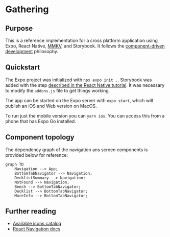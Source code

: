 # Gathering

## Purpose

This is a reference implementation for a cross platform application using Expo, React Native, [MMKV](https://github.com/mrousavy/react-native-mmkv), and Storybook. It follows the [component-driven development](https://www.componentdriven.org/) philosophy.

## Quickstart

The Expo project was initialized with `npx expo init .`. Storybook was added with the step [described in the React Native tutorial](https://storybook.js.org/tutorials/intro-to-storybook/react-native/en/get-started/). It was necessary to modify the `addons.js` file to get things working.

The app can be started on the Expo server with `expo start`, which will publish an iOS and Web version on MacOS.

To run just the mobile version you can `yarn ios`. You can access this from a phone that has Expo Go installed.

## Component topology

The dependency graph of the navigation ans screen components is provided below for reference:

```mermaid
graph TD
    Navigation --> App;
    BottomTabNavigator --> Navigation;
    DecklistSummary --> Navigation;
    NotFound --> Navigation;
    Bench --> BottomTabNavigator;
    Decklist --> BottomTabNavigator;
    MoreInfo --> BottomTabNavigator;
```

## Further reading

 - [Available icons catalog](https://icons.expo.fyi/)
 - [React Navigation docs](https://reactnavigation.org/)
